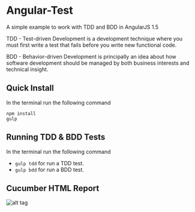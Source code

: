 # Angular-Test

A simple example to work with TDD and BDD in AngularJS 1.5

TDD - Test-driven Development is a development technique where you must first write a test that fails before you write new functional code.

BDD - Behavior-driven Development is principally an idea about how software development should be managed by both business interests and technical insight.


## Quick Install

In the terminal run the following command
```
npm install
gulp
```

## Running TDD & BDD Tests

In the terminal run the following command

- `gulp tdd` for run a TDD test.
- `gulp bdd` for run a BDD test.


## Cucumber HTML Report

![alt tag](https://github.com/eduardogch/gulp-chimp/raw/master/cucumber-html-report.png)
